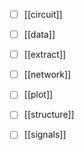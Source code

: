 - [ ] [[circuit]]
- [ ] [[data]]
- [ ] [[extract]]
- [ ] [[network]]
- [ ] [[plot]]
- [ ] [[structure]]
- [ ] [[signals]]

